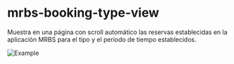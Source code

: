 # mrbs-booking-type-view

Muestra en una página con scroll automático las reservas establecidas en la aplicación MRBS para el tipo y el periodo de tiempo establecidos. 

![Example](https://github.com/n7rc/standalone-carousel/blob/master/example/standalone-carousel.png)
